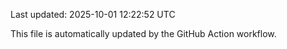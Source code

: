 Last updated: 2025-10-01 12:22:52 UTC

This file is automatically updated by the GitHub Action workflow.
